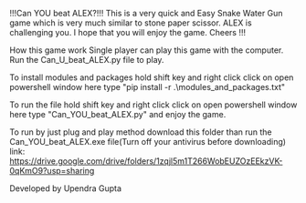 !!!Can YOU beat ALEX?!!!
This is a very quick and Easy Snake Water Gun game which is very much similar to stone paper scissor.
ALEX is challenging you. I hope that you will enjoy the game. Cheers !!!

How this game work
Single player can play this game with the computer.
Run the Can_U_beat_ALEX.py file to play.

To install modules and packages hold shift key and right click click on open powershell window here type "pip install -r .\modules_and_packages.txt"

To run the file hold shift key and right click click on open powershell window here type "Can_YOU_beat_ALEX.py" and enjoy the game.

To run by just plug and play method download this folder than run the Can_YOU_beat_ALEX.exe file(Turn off your antivirus before downloading)
link: https://drive.google.com/drive/folders/1zqjl5m1T266WobEUZOzEEkzVK-0qKmO9?usp=sharing


Developed by Upendra Gupta
